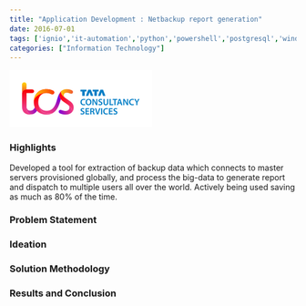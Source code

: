 ```yaml
---
title: "Application Development : Netbackup report generation"
date: 2016-07-01
tags: ['ignio','it-automation','python','powershell','postgresql','windows']
categories: ["Information Technology"]
---
```

![](./images/tcs-logo.png)
### Highlights
Developed a tool for extraction of backup data which connects to master servers provisioned globally, and process the big-data to generate report and dispatch to multiple users all over the world. Actively being used saving as much as 80% of the time.
<!--more-->


### Problem Statement

### Ideation

### Solution Methodology

### Results and Conclusion

